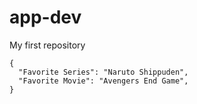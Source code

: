 # app-dev
My first repository
```
{
  "Favorite Series": "Naruto Shippuden",
  "Favorite Movie": "Avengers End Game",
}
```

